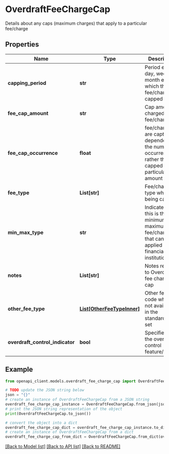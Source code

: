 # OverdraftFeeChargeCap

Details about any caps (maximum charges) that apply to a particular fee/charge

## Properties

Name | Type | Description | Notes
------------ | ------------- | ------------- | -------------
**capping_period** | **str** | Period e.g. day, week, month etc. for which the fee/charge is capped | [optional] 
**fee_cap_amount** | **str** | Cap amount charged for a fee/charge | [optional] 
**fee_cap_occurrence** | **float** | fee/charges are captured dependent on the number of occurrences rather than capped at a particular amount | [optional] 
**fee_type** | **List[str]** | Fee/charge type which is being capped | 
**min_max_type** | **str** | Indicates that this is the minimum/ maximum fee/charge that can be applied by the financial institution | 
**notes** | **List[str]** | Notes related to Overdraft fee charge cap | [optional] 
**other_fee_type** | [**List[OtherFeeTypeInner]**](OtherFeeTypeInner.md) | Other fee type code which is not available in the standard code set | [optional] 
**overdraft_control_indicator** | **bool** | Specifies for the overdraft control feature/benefit | [optional] 

## Example

```python
from openapi_client.models.overdraft_fee_charge_cap import OverdraftFeeChargeCap

# TODO update the JSON string below
json = "{}"
# create an instance of OverdraftFeeChargeCap from a JSON string
overdraft_fee_charge_cap_instance = OverdraftFeeChargeCap.from_json(json)
# print the JSON string representation of the object
print(OverdraftFeeChargeCap.to_json())

# convert the object into a dict
overdraft_fee_charge_cap_dict = overdraft_fee_charge_cap_instance.to_dict()
# create an instance of OverdraftFeeChargeCap from a dict
overdraft_fee_charge_cap_from_dict = OverdraftFeeChargeCap.from_dict(overdraft_fee_charge_cap_dict)
```
[[Back to Model list]](../README.md#documentation-for-models) [[Back to API list]](../README.md#documentation-for-api-endpoints) [[Back to README]](../README.md)


